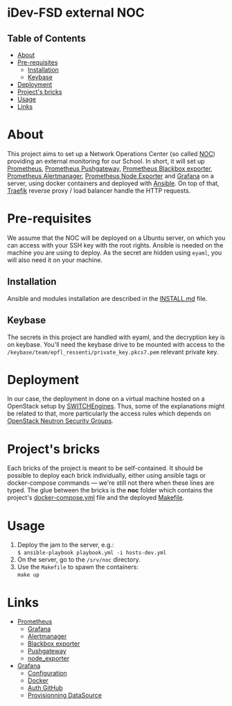 # iDev-FSD external NOC
<!-- This Table of content use https://github.com/ponsfrilus/markdown-toc#installation -->
<!-- TOC titleSize:2 tabSpaces:3 depthFrom:1 depthTo:6 withLinks:1 updateOnSave:1 orderedList:0 skip:1 title:1 -->

## Table of Contents
- [About](#about)
- [Pre-requisites](#pre-requisites)
   - [Installation](#installation)
   - [Keybase](#keybase)
- [Deployment](#deployment)
- [Project's bricks](#projects-bricks)
- [Usage](#usage)
- [Links](#links)

<!-- /TOC -->

# About

This project aims to set up a Network Operations Center (so called
[NOC](https://en.wikipedia.org/wiki/Network_operations_center)) providing an
external monitoring for our School. In short, it will set up
[Prometheus](https://prometheus.io/docs/introduction/overview/), [Prometheus
Pushgateway](https://prometheus.io/docs/practices/pushing/), [Prometheus
Blackbox exporter](https://github.com/prometheus/blackbox_exporter), [Prometheus
Alertmanager](https://prometheus.io/docs/alerting/alertmanager/), [Prometheus
Node Exporter](https://github.com/prometheus/node_exporter) and
[Grafana](https://prometheus.io/docs/visualization/grafana/) on a server, using
docker containers and deployed with [Ansible](https://www.ansible.com). On top
of that, [Traefik](https://traefik.io/) reverse proxy / load balancer handle the
HTTP requests.

# Pre-requisites

We assume that the NOC will be deployed on a Ubuntu server, on which you can
access with your SSH key with the root rights. Ansible is needed on the machine
you are using to deploy. As the secret are hidden using `eyaml`, you will also
need it on your machine.

## Installation

Ansible and modules installation are described in the [INSTALL.md](./INSTALL.md)
file.

## Keybase

The secrets in this project are handled with eyaml, and the decryption key is on
keybase. You'll need the keybase drive to be mounted with access to the
`/keybase/team/epfl_ressenti/private_key.pkcs7.pem` relevant private key.

# Deployment

In our case, the deployment in done on a virtual machine hosted on a OpenStack
setup by [SWITCHEngines](https://www.switch.ch/engines/). Thus, some of the
explanations might be related to that, more particularly the access rules which
depends on [OpenStack Neutron Security
Groups](https://wiki.openstack.org/wiki/Neutron/SecurityGroups).

# Project's bricks

Each bricks of the project is meant to be self-contained. It should be possible
to deploy each brick individually, either using ansible tags or docker-compose
commands — we're still not there when these lines are typed. The glue between
the bricks is the **noc** folder which contains the project's
[docker-compose.yml](./ansible/noc/templates/docker-compose.yml) file and the
deployed [Makefile](./ansible/noc/templates/Makefile).

# Usage

1. Deploy the jam to the server, e.g.:  
`$ ansible-playbook playbook.yml -i hosts-dev.yml`
1. On the server, go to the `/srv/noc` directory.
1. Use the `Makefile` to spawn the containers:  
`make up`


# Links
  * [Prometheus](https://prometheus.io/docs/introduction/overview/)
    * [Grafana](https://prometheus.io/docs/visualization/grafana/)
    * [Alertmanager](https://prometheus.io/docs/alerting/alertmanager/)
    * [Blackbox exporter](https://github.com/prometheus/blackbox_exporter)
    * [Pushgateway](https://prometheus.io/docs/practices/pushing/)
    * [node_exporter](https://github.com/prometheus/node_exporter)
  * [Grafana](https://grafana.com/)
    * [Configuration](http://docs.grafana.org/installation/configuration/)
    * [Docker](http://docs.grafana.org/installation/docker/)
    * [Auth GitHub](http://docs.grafana.org/auth/github/)
    * [Provisionning DataSource](http://docs.grafana.org/administration/provisioning/#example-datasource-config-file)
